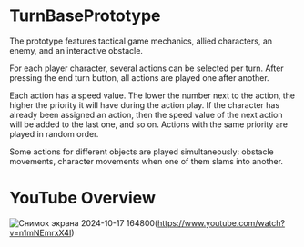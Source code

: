 # TurnBasePrototype
The prototype features tactical game mechanics, allied characters, an enemy, and an interactive obstacle.

For each player character, several actions can be selected per turn. After pressing the end turn button, all actions are played one after another.

Each action has a speed value. The lower the number next to the action, the higher the priority it will have during the action play. If the character has already been assigned an action, then the speed value of the next action will be added to the last one, and so on. Actions with the same priority are played in random order.

Some actions for different objects are played simultaneously: obstacle movements, character movements when one of them slams into another.

# YouTube Overview

![Снимок экрана 2024-10-17 164800](https://github.com/user-attachments/assets/28b0ead1-6147-4c06-9061-211eb9d3c6f9)(https://www.youtube.com/watch?v=n1mNEmrxX4I)
